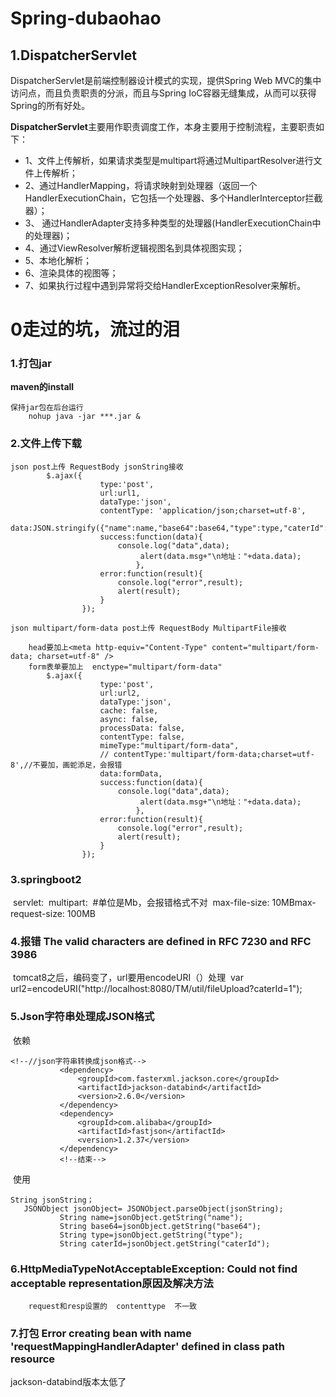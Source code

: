 # Spring-dubaohao

## 1.DispatcherServlet

DispatcherServlet是前端控制器设计模式的实现，提供Spring Web MVC的集中访问点，而且负责职责的分派，而且与Spring IoC容器无缝集成，从而可以获得Spring的所有好处。

**DispatcherServlet**主要用作职责调度工作，本身主要用于控制流程，主要职责如下：

- 1、文件上传解析，如果请求类型是multipart将通过MultipartResolver进行文件上传解析；
- 2、通过HandlerMapping，将请求映射到处理器（返回一个HandlerExecutionChain，它包括一个处理器、多个HandlerInterceptor拦截器）；
- 3、  通过HandlerAdapter支持多种类型的处理器(HandlerExecutionChain中的处理器)；
- 4、通过ViewResolver解析逻辑视图名到具体视图实现；
- 5、本地化解析；
- 6、渲染具体的视图等；
- 7、如果执行过程中遇到异常将交给HandlerExceptionResolver来解析。

# 0走过的坑，流过的泪

### 1.打包jar

**maven的install**
		

	保持jar包在后台运行
		nohup java -jar ***.jar &
### 2.文件上传下载

	json post上传 RequestBody jsonString接收
			$.ajax({
					 	type:'post',
					 	url:url1,
					 	dataType:'json',
					 	contentType: 'application/json;charset=utf-8',
					 	data:JSON.stringify({"name":name,"base64":base64,"type":type,"caterId":1}),
					 	success:function(data){ 
					 		console.log("data",data);
					             alert(data.msg+"\n地址："+data.data);
					            },
					    error:function(result){
					    	console.log("error",result);
					 		alert(result);
					 	}
					}); 
	
	json multipart/form-data post上传 RequestBody MultipartFile接收
	
		head要加上<meta http-equiv="Content-Type" content="multipart/form-data; charset=utf-8" />
		form表单要加上  enctype="multipart/form-data"
			$.ajax({
					 	type:'post',
					 	url:url2,
					 	dataType:'json',
					 	cache: false,
			    		async: false,
					 	processData: false,
			    		contentType: false,
			    		mimeType:"multipart/form-data",
					 	// contentType:'multipart/form-data;charset=utf-8',//不要加，画蛇添足，会报错
					 	data:formData,
					 	success:function(data){ 
					 		console.log("data",data);
					             alert(data.msg+"\n地址："+data.data);
					            },
					    error:function(result){
					    	console.log("error",result);
					 		alert(result);
					 	}
					});

### 3.springboot2
​	 servlet:
​	    multipart:
​	      #单位是Mb，会报错格式不对
​	      max-file-size: 10MB
​	      max-request-size: 100MB

### 4.报错  The valid characters are defined in RFC 7230 and RFC 3986

​	tomcat8之后，编码变了，url要用encodeURI（）处理
​	var url2=encodeURI("http://localhost:8080/TM/util/fileUpload?caterId=1");

### 5.Json字符串处理成JSON格式
​	依赖

```
<!--//json字符串转换成json格式-->
​	        <dependency>
​	            <groupId>com.fasterxml.jackson.core</groupId>
​	            <artifactId>jackson-databind</artifactId>
​	            <version>2.6.0</version>
​	        </dependency>
​	        <dependency>
​	            <groupId>com.alibaba</groupId>
​	            <artifactId>fastjson</artifactId>
​	            <version>1.2.37</version>
​	        </dependency>
​	        <!--结束-->
```

​	使用
​	

```
String jsonString；
​	JSONObject jsonObject= JSONObject.parseObject(jsonString);
​	        String name=jsonObject.getString("name");
​	        String base64=jsonObject.getString("base64");
​	        String type=jsonObject.getString("type");
​	        String caterId=jsonObject.getString("caterId");
```



### 6.HttpMediaTypeNotAcceptableException: Could not find acceptable representation原因及解决方法
		request和resp设置的  contenttype  不一致

### 7.打包 Error creating bean with name 'requestMappingHandlerAdapter' defined in class path resource
jackson-databind版本太低了

